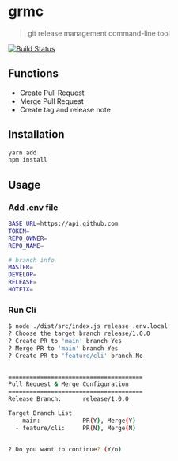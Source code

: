 # grmc

> git release management command-line tool

[![Build Status](https://travis-ci.com/gloriaJun/github-release-cli.svg?branch=main)](https://travis-ci.com/gloriaJun/github-release-cli)

## Functions

- Create Pull Request
- Merge Pull Request
- Create tag and release note

## Installation

```bash
yarn add
npm install
```

## Usage

### Add .env file

```bash
BASE_URL=https://api.github.com
TOKEN=
REPO_OWNER=
REPO_NAME=

# branch info
MASTER=
DEVELOP=
RELEASE=
HOTFIX=
```

### Run Cli

```bash
$ node ./dist/src/index.js release .env.local
? Choose the target branch release/1.0.0
? Create PR to 'main' branch Yes
? Merge PR to 'main' branch Yes
? Create PR to 'feature/cli' branch No


======================================
Pull Request & Merge Configuration
======================================
Release Branch:      release/1.0.0

Target Branch List
  - main:            PR(Y), Merge(Y)
  - feature/cli:     PR(N), Merge(N)


? Do you want to continue? (Y/n)
```
